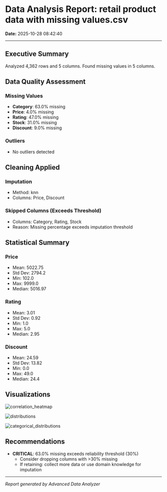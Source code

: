 # Data Analysis Report: retail product data with missing values.csv

**Date:** 2025-10-28 08:42:40

---

## Executive Summary

Analyzed 4,362 rows and 5 columns.
Found missing values in 5 columns.

## Data Quality Assessment

### Missing Values
- **Category**: 63.0% missing
- **Price**: 4.0% missing
- **Rating**: 47.0% missing
- **Stock**: 31.0% missing
- **Discount**: 9.0% missing

### Outliers
- No outliers detected

## Cleaning Applied

### Imputation
- Method: knn
- Columns: Price, Discount

### Skipped Columns (Exceeds Threshold)
- Columns: Category, Rating, Stock
- Reason: Missing percentage exceeds imputation threshold

## Statistical Summary

### Price
- Mean: 5022.75
- Std Dev: 2794.2
- Min: 102.0
- Max: 9999.0
- Median: 5016.97

### Rating
- Mean: 3.01
- Std Dev: 0.92
- Min: 1.0
- Max: 5.0
- Median: 2.95

### Discount
- Mean: 24.59
- Std Dev: 13.82
- Min: 0.0
- Max: 49.0
- Median: 24.4

## Visualizations

![correlation_heatmap](/mnt/c/Users/hp800/WSLWorkspace/MiniProjects/claudeskills/advanced-data-analyzer/reports/correlation_heatmap.png)

![distributions](/mnt/c/Users/hp800/WSLWorkspace/MiniProjects/claudeskills/advanced-data-analyzer/reports/distributions.png)

![categorical_distributions](/mnt/c/Users/hp800/WSLWorkspace/MiniProjects/claudeskills/advanced-data-analyzer/reports/categorical_distributions.png)

## Recommendations
- **CRITICAL**: 63.0% missing exceeds reliability threshold (30%)
  - Consider dropping columns with >30% missing
  - If retaining: collect more data or use domain knowledge for imputation

---

*Report generated by Advanced Data Analyzer*
